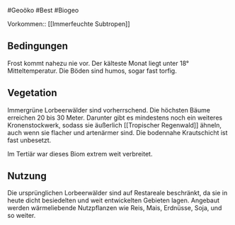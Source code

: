 #Geoöko #Best #Biogeo


Vorkommen:: [[Immerfeuchte Subtropen]]

## Bedingungen

Frost kommt nahezu nie vor. Der kälteste Monat liegt unter 18° Mitteltemperatur. Die Böden sind humos, sogar fast torfig.

## Vegetation

Immergrüne Lorbeerwälder sind vorherrschend. Die höchsten Bäume erreichen 20 bis 30 Meter.  Darunter gibt es mindestens noch ein weiteres Kronenstockwerk, sodass sie äußerlich [[Tropischer Regenwald]] ähneln, auch wenn sie flacher und artenärmer sind. Die bodennahe Krautschicht ist fast unbesetzt.

Im Tertiär war dieses Biom extrem weit verbreitet.

## Nutzung

Die ursprünglichen Lorbeerwälder sind auf Restareale beschränkt, da sie in heute dicht besiedelten und weit entwickelten Gebieten lagen. Angebaut werden wärmeliebende Nutzpflanzen wie Reis, Mais, Erdnüsse, Soja, und so weiter.